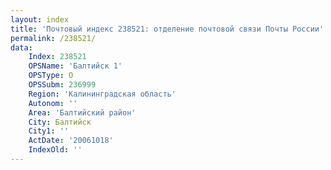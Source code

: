 ```yaml
---
layout: index
title: 'Почтовый индекс 238521: отделение почтовой связи Почты России'
permalink: /238521/
data:
    Index: 238521
    OPSName: 'Балтийск 1'
    OPSType: О
    OPSSubm: 236999
    Region: 'Калининградская область'
    Autonom: ''
    Area: 'Балтийский район'
    City: Балтийск
    City1: ''
    ActDate: '20061018'
    IndexOld: ''
---
```

